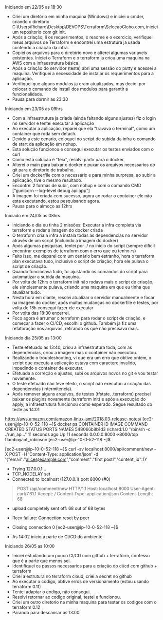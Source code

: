 Iniciando em 22/05 as 18:30
* Criei um diretório em minha maquina (Windows) e iniciei o cmder, criando o diretorio C:\Users\Richard\Desktop\DEVOPS\Terraform\SelecaoGlobo.com, iniciei um repositorio com git init.
* Após a criação, li os requerimentos, o readme e o exercicio, verifiquei meus arquivos de Terraform e encontrei uma estrutura ja usada contendo a criação da infra.
* Copiei os arquivos para o diretório novo e alterei algumas variaveis existentes. Iniciei o Terraform e o terraform ja criou uma maquina na AWS com a infraestrutura básica.
* Após a criação do servidor (teste) abri uma sessão do putty e acessei a maquina. Verifiquei a necessidade de instalar os requerimentos para a aplicação.
* Verifiquei que alguns modulos ja eram atualizados, mas decidi por colocar o comando de install dos modulos para garantir a funcionalidade.
* Pausa para dormir as 23:30

Iniciando em 23/05 as 09hrs
* Com a infraestrutura ja criada (ainda faltando alguns ajustes) fiz o login no servidor e tentei executar a aplicação
* Ao executar a aplicação, reparei que ela "travava o terminal", como um container que roda sem detach.
* Devido a este cenario, coloquei no script de subida da infra o comando de start da aplicação em nohup.
* Esta solução funcionou e consegui executar os testes enviados com o curl
* Como esta solução é "feia", resolvi partir para o docker.
* Alterei o main para baixar o docker e puxar os arquivos necessarios do git para o diretorio de trabalho.
* Criei um dockerfile com o necessário e para minha surpresa, ao subir a aplicação, tive o mesmo resultado.
* Encontrei 2 formas de subir, com nohup e com o comando CMD ["gunicorn --log-level debug api:app"]
* A imagem foi criada com sucesso, agora ao rodar o container ele não esta executando, estou pesquisando agora.
* Pausa para o almoço as 12hrs

Iniciado em 24/05 as 08hrs
* Iniciando o dia eu tinha 2 missões: Executar a infra completa via terraform e rodar a imagem do docker criada
* O terraform cria a infra a instala todas as dependencias no servidor através de um script (incluindo a imagem do docker)
* Após algumas pesquisas, tentei por ./ no inicio do script (sempre dificil encontrar exemplos de terraform com o erro que eu tenho rs)
* Feito isso, me deparei com um cenário bem estranho, hora o terraform plan executava tudo, inclusive o script de criação, hora ele pulava o script de criação.
* Quando funcionava tudo, fui ajustando os comandos do script para automatizar a subida da maquina.
* Por volta de 12hrs o terraform init não rodava mais o script de criação, ele simplesmente pulava, criando uma maquina em que eu tinha que atualizar tudo.
* Nesta hora em diante, resolvi atualizar o servidor manualmente e focar na imagem do docker, após muitas mudanças no dockerfile e testes, por volta de 18h consegui fazer ele executar
* Por volta das 18:30 encerrei.
* Foco agora é arrumar o terraform para rodar o script de criação, e começar a fazer o CI/CD, escolhi o github. Também ja fiz uma refatoração nos arquivos, retirando os que não precisava mais.

Iniciando dia 25/05 as 13:00

* Teste efetuado as 13:40, criou a infraestrutura toda, com as dependencias, criou a imagem mas o container não executou.
* Realizando o troubleshooting, vi que era um erro que obtive ontem, o script que executa a aplicação estava com caractere invalido, impedindo o container de executar.
* Efetuada a correção e ajustes, subi os arquivos novos no git e vou testar novamente.
* O teste efetuado não teve efeito, o script não executou a criação das dependencias (intermitencia).
* Após remover alguns arquivos, de testes (tfstate, .terraform) precisei baixar os plugins novamente (terraform init) e após a execução do apply, a infraestrutura funcionou como esperado.
Segue resultado do teste as 14:01

https://aws.amazon.com/amazon-linux-ami/2018.03-release-notes/
[ec2-user@ip-10-0-52-118 ~]$ docker ps
CONTAINER ID        IMAGE               COMMAND                  CREATED             STATUS              PORTS                    NAMES
548066b8b1d3        richard:1.0         "/bin/sh -c ./run_ap…"   11 seconds ago      Up 11 seconds       0.0.0.0:8000->8000/tcp   flamboyant_robinson
[ec2-user@ip-10-0-52-118 ~]$


[ec2-user@ip-10-0-52-118 ~]$ curl -sv localhost:8000/api/comment/new -X POST -H 'Content-Type: application/json' -d '{"email":"alice@example.com","comment":"first post!","content_id":1}'
*   Trying 127.0.0.1...
* TCP_NODELAY set
* Connected to localhost (127.0.0.1) port 8000 (#0)
> POST /api/comment/new HTTP/1.1
> Host: localhost:8000
> User-Agent: curl/7.61.1
> Accept: */*
> Content-Type: application/json
> Content-Length: 68
>
* upload completely sent off: 68 out of 68 bytes
* Recv failure: Connection reset by peer
* Closing connection 0
[ec2-user@ip-10-0-52-118 ~]$

* As 14:02 inicio a parte de CI/CD do ambiente


Iniciando 26/05 as 10:00

* Iniciei estudando um pouco CI/CD com github + terraform, confesso que é a parte que menos sei.
* Identifiquei os passos necessarios para a criação do ci/cd com github + terraform
* Criei a estrutura no terraform cloud, criei a secret no github
* Ao executar o codigo, obtive erros de versionamento (estou usando terraform 0.11)
* Tentei adaptar o codigo, não consegui.
* Resolvi retornar ao codigo original, testei e funcionou.
* Criei um outro diretorio na minha maquina para testar os codigos com o terraform 0.12
* Parando para descansar as 13:00
